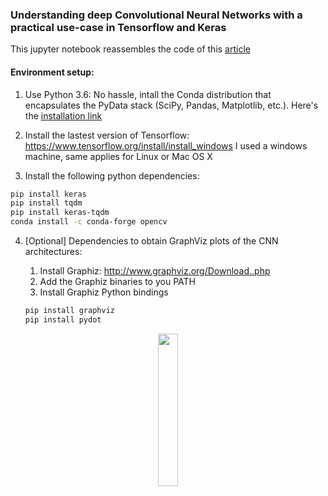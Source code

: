 ### Understanding deep Convolutional Neural Networks with a practical use-case in Tensorflow and Keras

This jupyter notebook reassembles the code of this <a href="https://ahmedbesbes.com/understanding-deep-convolutional-neural-networks-with-a-practical-use-case-in-tensorflow-and-keras.html">
article </a>

####  Environment setup: 

1. Use Python 3.6: No hassle, intall the Conda distribution that encapsulates the PyData stack (SciPy, Pandas, Matplotlib, etc.). Here's the <a href="https://www.anaconda.com/download/#download">installation link<a> 
2. Install the lastest version of Tensorflow: https://www.tensorflow.org/install/install_windows
  I used a windows machine, same applies for Linux or Mac OS X

3. Install the following python dependencies:

```bash
pip install keras
pip install tqdm
pip install keras-tqdm
conda install -c conda-forge opencv 
```

4. [Optional] Dependencies to obtain GraphViz plots of the CNN architectures: 

    1. Install Graphiz: http://www.graphviz.org/Download..php
    2. Add the Graphiz binaries to you  PATH
    3. Install Graphiz Python bindings
    ```bash
    pip install graphviz  
    pip install pydot  
    ```
  
<p align="center">
<img src="https://ahmedbesbes.com/images/model.png" width="25%"></img
</p>
